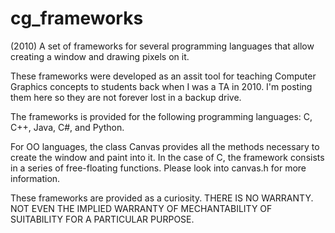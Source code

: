 # cg_frameworks
(2010) A set of frameworks for several programming languages that allow creating a window and drawing pixels on it.

These frameworks were developed as an assit tool for teaching Computer Graphics concepts to students back when I was a TA in 2010. I'm posting them here so they are not forever lost in a backup drive.

The frameworks is provided for the following programming languages: C, C++, Java, C#, and Python.

For OO languages, the class Canvas provides all the methods necessary to create the window and paint into it. In the case of C, the framework consists in a series of free-floating functions. Please look into canvas.h for more information.

These frameworks are provided as a curiosity. THERE IS NO WARRANTY. NOT EVEN THE IMPLIED WARRANTY OF MECHANTABILITY OF SUITABILITY FOR A PARTICULAR PURPOSE.

